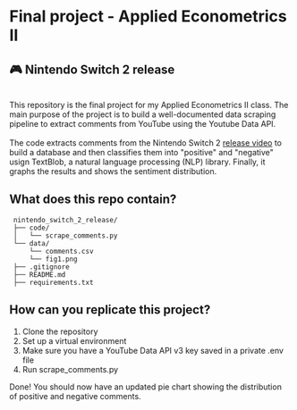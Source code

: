 # Final project - Applied Econometrics II
## :video_game: Nintendo Switch 2 release
\
This repository is the final project for my Applied Econometrics II class.
The main purpose of the project is to build a well-documented data scraping pipeline to extract comments from YouTube using the Youtube Data API. 
\
\
The code extracts comments from the Nintendo Switch 2 [release video](https://www.youtube.com/watch?v=9flte56erE8) to build a database and then classifies them into "positive" and "negative" usign TextBlob, a natural language processing (NLP) library. Finally, it graphs the results and shows the sentiment distribution.


## What does this repo contain?
 ```
  nintendo_switch_2_release/
  ├── code/
  │   └── scrape_comments.py    
  └── data/
      └── comments.csv
      └── fig1.png
  ├── .gitignore
  ├── README.md
  ├── requirements.txt         
  ```

## How can you replicate this project?
1. Clone the repository
2. Set up a virtual environment
3. Make sure you have a YouTube Data API v3 key saved in a private .env file 
4. Run scrape_comments.py

Done! You should now have an updated pie chart showing the distribution of positive and negative comments.
